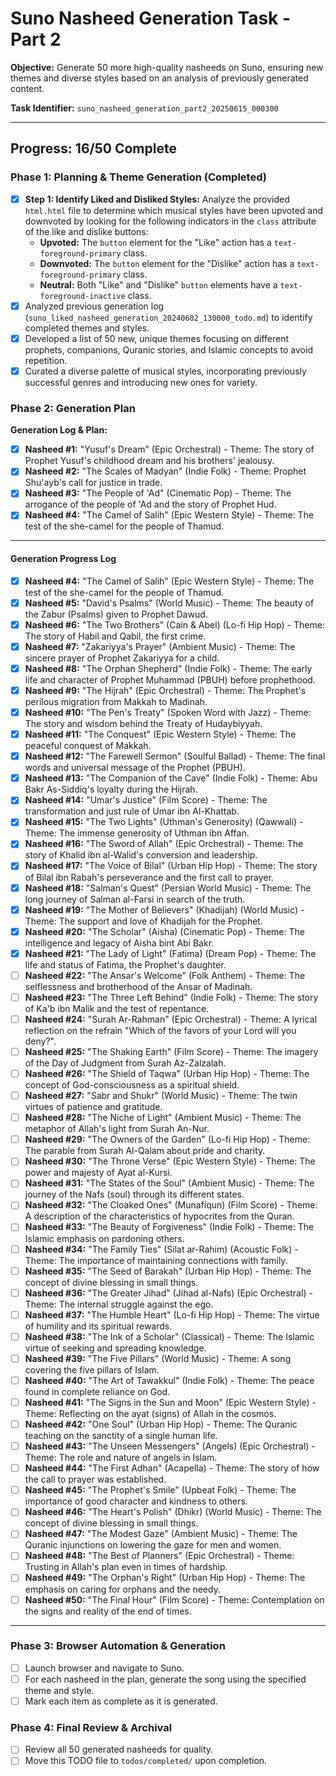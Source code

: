 # Suno Nasheed Generation Task - Part 2

**Objective:** Generate 50 more high-quality nasheeds on Suno, ensuring new themes and diverse styles based on an analysis of previously generated content.

**Task Identifier:** `suno_nasheed_generation_part2_20250615_000300`

---
## Progress: 16/50 Complete

### Phase 1: Planning & Theme Generation (Completed)
- [X] **Step 1: Identify Liked and Disliked Styles:** Analyze the provided `html.html` file to determine which musical styles have been upvoted and downvoted by looking for the following indicators in the `class` attribute of the like and dislike buttons:
  - **Upvoted:** The `button` element for the "Like" action has a `text-foreground-primary` class.
  - **Downvoted:** The `button` element for the "Dislike" action has a `text-foreground-primary` class.
  - **Neutral:** Both "Like" and "Dislike" `button` elements have a `text-foreground-inactive` class.
- [X] Analyzed previous generation log (`suno_liked_nasheed_generation_20240602_130000_todo.md`) to identify completed themes and styles.
- [X] Developed a list of 50 new, unique themes focusing on different prophets, companions, Quranic stories, and Islamic concepts to avoid repetition.
- [X] Curated a diverse palette of musical styles, incorporating previously successful genres and introducing new ones for variety.

### Phase 2: Generation Plan

**Generation Log & Plan:**

- [X] **Nasheed #1:** "Yusuf's Dream" (Epic Orchestral) - Theme: The story of Prophet Yusuf's childhood dream and his brothers' jealousy.
- [X] **Nasheed #2:** "The Scales of Madyan" (Indie Folk) - Theme: Prophet Shu'ayb's call for justice in trade.
- [X] **Nasheed #3:** "The People of 'Ad" (Cinematic Pop) - Theme: The arrogance of the people of 'Ad and the story of Prophet Hud.
- [X] **Nasheed #4:** "The Camel of Salih" (Epic Western Style) - Theme: The test of the she-camel for the people of Thamud.

---

#### Generation Progress Log

- [X] **Nasheed #4:** "The Camel of Salih" (Epic Western Style) - Theme: The test of the she-camel for the people of Thamud.
- [X] **Nasheed #5:** "David's Psalms" (World Music) - Theme: The beauty of the Zabur (Psalms) given to Prophet Dawud.
- [X] **Nasheed #6:** "The Two Brothers" (Cain & Abel) (Lo-fi Hip Hop) - Theme: The story of Habil and Qabil, the first crime.
- [X] **Nasheed #7:** "Zakariyya's Prayer" (Ambient Music) - Theme: The sincere prayer of Prophet Zakariyya for a child.
- [X] **Nasheed #8:** "The Orphan Shepherd" (Indie Folk) - Theme: The early life and character of Prophet Muhammad (PBUH) before prophethood.
- [X] **Nasheed #9:** "The Hijrah" (Epic Orchestral) - Theme: The Prophet's perilous migration from Makkah to Madinah.
- [X] **Nasheed #10:** "The Pen's Treaty" (Spoken Word with Jazz) - Theme: The story and wisdom behind the Treaty of Hudaybiyyah.
- [X] **Nasheed #11:** "The Conquest" (Epic Western Style) - Theme: The peaceful conquest of Makkah.
- [X] **Nasheed #12:** "The Farewell Sermon" (Soulful Ballad) - Theme: The final words and universal message of the Prophet (PBUH).
- [X] **Nasheed #13:** "The Companion of the Cave" (Indie Folk) - Theme: Abu Bakr As-Siddiq's loyalty during the Hijrah.
- [X] **Nasheed #14:** "Umar's Justice" (Film Score) - Theme: The transformation and just rule of Umar ibn Al-Khattab.
- [X] **Nasheed #15:** "The Two Lights" (Uthman's Generosity) (Qawwali) - Theme: The immense generosity of Uthman ibn Affan.
- [X] **Nasheed #16:** "The Sword of Allah" (Epic Orchestral) - Theme: The story of Khalid ibn al-Walid's conversion and leadership.
- [X] **Nasheed #17:** "The Voice of Bilal" (Urban Hip Hop) - Theme: The story of Bilal ibn Rabah's perseverance and the first call to prayer.
- [X] **Nasheed #18:** "Salman's Quest" (Persian World Music) - Theme: The long journey of Salman al-Farsi in search of the truth.
- [X] **Nasheed #19:** "The Mother of Believers" (Khadijah) (World Music) - Theme: The support and love of Khadijah for the Prophet.
- [X] **Nasheed #20:** "The Scholar" (Aisha) (Cinematic Pop) - Theme: The intelligence and legacy of Aisha bint Abi Bakr.
- [X] **Nasheed #21:** "The Lady of Light" (Fatima) (Dream Pop) - Theme: The life and status of Fatima, the Prophet's daughter.
- [ ] **Nasheed #22:** "The Ansar's Welcome" (Folk Anthem) - Theme: The selflessness and brotherhood of the Ansar of Madinah.
- [ ] **Nasheed #23:** "The Three Left Behind" (Indie Folk) - Theme: The story of Ka'b ibn Malik and the test of repentance.
- [ ] **Nasheed #24:** "Surah Ar-Rahman" (Epic Orchestral) - Theme: A lyrical reflection on the refrain "Which of the favors of your Lord will you deny?".
- [ ] **Nasheed #25:** "The Shaking Earth" (Film Score) - Theme: The imagery of the Day of Judgment from Surah Az-Zalzalah.
- [ ] **Nasheed #26:** "The Shield of Taqwa" (Urban Hip Hop) - Theme: The concept of God-consciousness as a spiritual shield.
- [ ] **Nasheed #27:** "Sabr and Shukr" (World Music) - Theme: The twin virtues of patience and gratitude.
- [ ] **Nasheed #28:** "The Niche of Light" (Ambient Music) - Theme: The metaphor of Allah's light from Surah An-Nur.
- [ ] **Nasheed #29:** "The Owners of the Garden" (Lo-fi Hip Hop) - Theme: The parable from Surah Al-Qalam about pride and charity.
- [ ] **Nasheed #30:** "The Throne Verse" (Epic Western Style) - Theme: The power and majesty of Ayat al-Kursi.
- [ ] **Nasheed #31:** "The States of the Soul" (Ambient Music) - Theme: The journey of the Nafs (soul) through its different states.
- [ ] **Nasheed #32:** "The Cloaked Ones" (Munafiqun) (Film Score) - Theme: A description of the characteristics of hypocrites from the Quran.
- [ ] **Nasheed #33:** "The Beauty of Forgiveness" (Indie Folk) - Theme: The Islamic emphasis on pardoning others.
- [ ] **Nasheed #34:** "The Family Ties" (Silat ar-Rahim) (Acoustic Folk) - Theme: The importance of maintaining connections with family.
- [ ] **Nasheed #35:** "The Seed of Barakah" (Urban Hip Hop) - Theme: The concept of divine blessing in small things.
- [ ] **Nasheed #36:** "The Greater Jihad" (Jihad al-Nafs) (Epic Orchestral) - Theme: The internal struggle against the ego.
- [ ] **Nasheed #37:** "The Humble Heart" (Lo-fi Hip Hop) - Theme: The virtue of humility and its spiritual rewards.
- [ ] **Nasheed #38:** "The Ink of a Scholar" (Classical) - Theme: The Islamic virtue of seeking and spreading knowledge.
- [ ] **Nasheed #39:** "The Five Pillars" (World Music) - Theme: A song covering the five pillars of Islam.
- [ ] **Nasheed #40:** "The Art of Tawakkul" (Indie Folk) - Theme: The peace found in complete reliance on God.
- [ ] **Nasheed #41:** "The Signs in the Sun and Moon" (Epic Western Style) - Theme: Reflecting on the ayat (signs) of Allah in the cosmos.
- [ ] **Nasheed #42:** "One Soul" (Urban Hip Hop) - Theme: The Quranic teaching on the sanctity of a single human life.
- [ ] **Nasheed #43:** "The Unseen Messengers" (Angels) (Epic Orchestral) - Theme: The role and nature of angels in Islam.
- [ ] **Nasheed #44:** "The First Adhan" (Acapella) - Theme: The story of how the call to prayer was established.
- [ ] **Nasheed #45:** "The Prophet's Smile" (Upbeat Folk) - Theme: The importance of good character and kindness to others.
- [ ] **Nasheed #46:** "The Heart's Polish" (Dhikr) (World Music) - Theme: The concept of divine blessing in small things.
- [ ] **Nasheed #47:** "The Modest Gaze" (Ambient Music) - Theme: The Quranic injunctions on lowering the gaze for men and women.
- [ ] **Nasheed #48:** "The Best of Planners" (Epic Orchestral) - Theme: Trusting in Allah's plan even in times of hardship.
- [ ] **Nasheed #49:** "The Orphan's Right" (Urban Hip Hop) - Theme: The emphasis on caring for orphans and the needy.
- [ ] **Nasheed #50:** "The Final Hour" (Film Score) - Theme: Contemplation on the signs and reality of the end of times.

---

### Phase 3: Browser Automation & Generation
- [ ] Launch browser and navigate to Suno.
- [ ] For each nasheed in the plan, generate the song using the specified theme and style.
- [ ] Mark each item as complete as it is generated.

### Phase 4: Final Review & Archival
- [ ] Review all 50 generated nasheeds for quality.
- [ ] Move this TODO file to `todos/completed/` upon completion.
